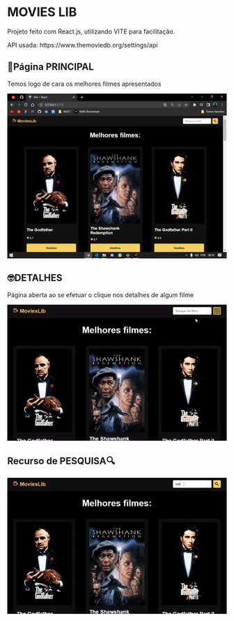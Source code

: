 # MOVIES LIB
<p>Projeto feito com React.js, utilizando VITE para facilitação.</p>
<p>API usada: https://www.themoviedb.org/settings/api</p>

## 🔵Página PRINCIPAL
<p>Temos logo de cara os melhores filmes apresentados</p>
<img src="./assets/toReadme/main.png"/>

## 🤓DETALHES
<p>Página aberta ao se efetuar o clique nos detalhes de algum filme</p>
<img src="./assets/toReadme/rolagem.gif"/>
 
## Recurso de PESQUISA🔍
<img src="./assets/toReadme/pesquisa.gif"/>
